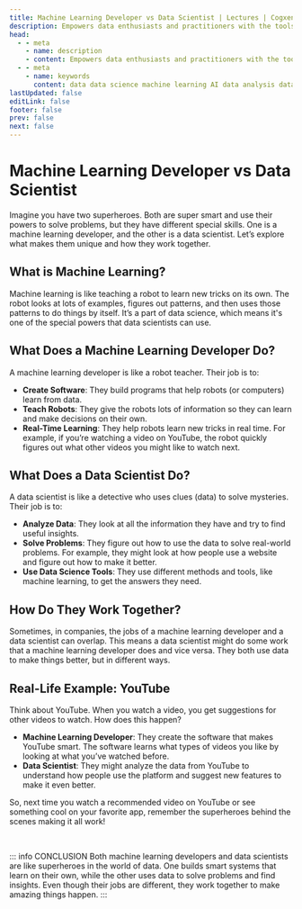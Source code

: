 ```yaml
---
title: Machine Learning Developer vs Data Scientist | Lectures | Cogxen
description: Empowers data enthusiasts and practitioners with the tools and knowledge to unlock the potential of data.
head:
  - - meta
    - name: description
    - content: Empowers data enthusiasts and practitioners with the tools and knowledge to unlock the potential of data.
  - - meta
    - name: keywords
      content: data data science machine learning AI data analysis data-driven data enthusiasts data practitioners
lastUpdated: false
editLink: false
footer: false
prev: false
next: false
---
```


# Machine Learning Developer vs Data Scientist

Imagine you have two superheroes. Both are super smart and use their powers to solve problems, but they have different special skills. One is a machine learning developer, and the other is a data scientist. Let’s explore what makes them unique and how they work together.

## What is Machine Learning?

Machine learning is like teaching a robot to learn new tricks on its own. The robot looks at lots of examples, figures out patterns, and then uses those patterns to do things by itself. It’s a part of data science, which means it's one of the special powers that data scientists can use.

## What Does a Machine Learning Developer Do?

A machine learning developer is like a robot teacher. Their job is to:

- **Create Software**: They build programs that help robots (or computers) learn from data.
- **Teach Robots**: They give the robots lots of information so they can learn and make decisions on their own.
- **Real-Time Learning**: They help robots learn new tricks in real time. For example, if you’re watching a video on YouTube, the robot quickly figures out what other videos you might like to watch next.

## What Does a Data Scientist Do?

A data scientist is like a detective who uses clues (data) to solve mysteries. Their job is to:

- **Analyze Data**: They look at all the information they have and try to find useful insights.
- **Solve Problems**: They figure out how to use the data to solve real-world problems. For example, they might look at how people use a website and figure out how to make it better.
- **Use Data Science Tools**: They use different methods and tools, like machine learning, to get the answers they need.

## How Do They Work Together?

Sometimes, in companies, the jobs of a machine learning developer and a data scientist can overlap. This means a data scientist might do some work that a machine learning developer does and vice versa. They both use data to make things better, but in different ways.

## Real-Life Example: YouTube

Think about YouTube. When you watch a video, you get suggestions for other videos to watch. How does this happen?

- **Machine Learning Developer**: They create the software that makes YouTube smart. The software learns what types of videos you like by looking at what you’ve watched before.
- **Data Scientist**: They might analyze the data from YouTube to understand how people use the platform and suggest new features to make it even better.

So, next time you watch a recommended video on YouTube or see something cool on your favorite app, remember the superheroes behind the scenes making it all work!

<br />

::: info CONCLUSION
Both machine learning developers and data scientists are like superheroes in the world of data. One builds smart systems that learn on their own, while the other uses data to solve problems and find insights. Even though their jobs are different, they work together to make amazing things happen.
:::
